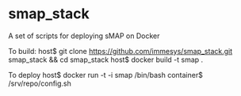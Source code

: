 smap_stack
==========

A set of scripts for deploying sMAP on Docker

To build: 
host$ git clone https://github.com/immesys/smap_stack.git smap_stack && cd smap_stack
host$ docker build -t smap .

To deploy
host$ docker run -t -i smap /bin/bash
container$ /srv/repo/config.sh
<enter desired django root password>
<type ctrl-p ctrl-q to disconnect from container>

